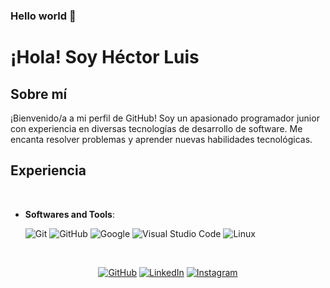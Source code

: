 ### Hello world 👋

# ¡Hola! Soy Héctor Luis

## Sobre mí
<p animation-duration: 3s; animation-name: slidein;>¡Bienvenido/a a mi perfil de GitHub! Soy un apasionado programador junior con experiencia en diversas tecnologías de desarrollo de software. Me encanta resolver problemas y aprender nuevas habilidades tecnológicas.</p>

## Experiencia

<br>

- **Softwares and Tools**:

    ![Git](https://img.shields.io/badge/git-%23F05033.svg?style=for-the-badge&logo=git&logoColor=white)
    ![GitHub](https://img.shields.io/badge/github-%23121011.svg?style=for-the-badge&logo=github&logoColor=white)
    ![Google](https://img.shields.io/badge/google-%234285F4.svg?style=for-the-badge&logo=google&logoColor=white)
    ![Visual Studio Code](https://img.shields.io/badge/Visual%20Studio%20Code-0078d7.svg?style=for-the-badge&logo=visual-studio-code&logoColor=white)
    ![Linux](https://img.shields.io/badge/Linux-FCC624?style=for-the-badge&logo=linux&logoColor=black) 
<br>


<p align="center">
    <a href="Enlace a tu perfil de GitHub"><img src="https://img.shields.io/badge/GitHub-Perfil-brightgreen?style=flat&logo=github&logoColor=white" alt="GitHub"></a>
    <a href="https://www.linkedin.com/in/hector-luis-rodriguez-gonzaga-23238b276?utm_source=share&utm_campaign=share_via&utm_content=profile&utm_medium=android_app"><img src="https://img.shields.io/badge/LinkedIn-Perfil-blue?style=flat&logo=linkedin&logoColor=white" alt="LinkedIn"></a>
    <a href="https://www.instagram.com/hectorluigi18?igsh=eXhmZHh4ZTB2aGp1"><img src="https://img.shields.io/badge/Instagram-Perfil-orange?style=flat&logo=instagram&logoColor=white" alt="Instagram"></a>
</p>


<!--
<div align="center"  class="icons-social" style="margin-left: 10px;">
        <a style="margin-left: 10px;"  target="_blank" href="https://www.linkedin.com/in/saurabhmchavan/">
		<img src="https://img.icons8.com/doodle/40/000000/linkedin--v2.png"></a>
        <a style="margin-left: 10px;" target="_blank" href="https://github.com/100rabhcsmc">
		<img src="https://img.icons8.com/doodle/40/000000/github--v1.png"></a>
	<a style="margin-left: 10px;" target="_blank" href="https://stackoverflow.com/users/12053852/saurabh-chavan?tab=profile">
		<img src="https://img.icons8.com/external-tal-revivo-color-tal-revivo/40/000000/external-stack-overflow-is-a-question-and-answer-site-for-professional-logo-color-tal-revivo.png"></a>
	<a style="margin-left: 10px;" target="_blank" href="https://dev.to/100rabhcsmc">
		<img src="https://img.icons8.com/external-sketchy-juicy-fish/0.6x/external-blog-online-services-sketchy-sketchy-juicy-fish.png"></a>
        <a style="margin-left: 10px;" target="_blank" href="https://instagram.com/100rabhch">
		<img src="https://img.icons8.com/doodle/40/000000/instagram-new--v2.png"></a>
	<a style="margin-left: 10px;" target="_blank" href="https://twitter.com/100rabhcsmc">
		<img src="https://img.icons8.com/doodle/1x/twitter-squared--v2.png" ></a>
	<a style="margin-left: 10px;" target="_blank" href="https://www.youtube.com/channel/UC-ZdNkKNHC6KguDqNFKO2Nw?view_as=subscriber">
		<img src="https://img.icons8.com/doodle/1x/youtube--v2.png" ></a>
	<a style="margin-left: 5px;" target="_blank" href="https://github.com/100rabhcsmc/Me.io/blob/master/01SaurabhChavanReactNativeResume.pdf">
		<img src="https://img.icons8.com/plasticine/0.5x/resume.png" ></a>
      </div>
     -->

